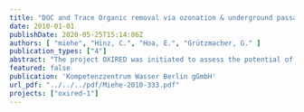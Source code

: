 ```yaml
---
title: "DOC and Trace Organic removal via ozonation & underground passage - expected benefit and limitations"
date: 2010-01-01
publishDate: 2020-05-25T15:14:06Z
authors: [ "miehe", "Hinz, C.", "Hoa, E.", "Grützmacher, G." ]
publication_types: ["4"]
abstract: "The project OXIRED was initiated to assess the potential of a combination of natural systems such as bank filtration (BF) and artificial recharge (AR) and oxidation processes in order to improve the degradability of DOC and the removal of trace organics during water treatment. In this literature study, treatment schemes, which combine subsurface passage with oxidation processes, were evaluated with regard to the potential removal of DOC and trace organics, by theoretical considerations and case study analyses. The objectives were i) to estimate the degradation of bulk organic matter and trace organics in such combined systems, ii) to assess the potential for toxic by-products and iii) to describe different possible schemes combining natural systems (BF & AR) and oxidation processes. Available data generally shows good removal of the substances identified as persistent during BF & AR by oxidation processes. Carbamazepine, for example, is poorly degradable during bank filtration, but ozonation leads to a transformation of more than 97%. If ozonation alone does not suffice, advanced oxidation processes may enhance the transformation. E.g. literature gives a values of < 50% removal of Iopamidol by ozonation. However, transformation increases up to 88% using advanced oxidation processes, such as O3/H2O2 and O3/UV. Investigations on the formation of possible toxic by-products have shown the general possibilities to control the formation of bromate by decreasing the pH, avoiding free dissolved ozone in the reactor and/or by adding H2O2. Only a low risk of exposure of the potentially forming nitrosamines in drinking water after artificial recharge could be identified. Especially the cancerogenic metabolite NDMA is degraded during subsurface passage. Three reference treatment schemes were identified: (A): surface water is treated via oxidation before infiltration into artificial recharge ponds.(B): a river bank filtration with short retention times (<5 days) is used as a pretreatment step before the successive oxidation and artificial recharge (AR). (C1/C2): oxidation is applied subsequent to subsurface passage after bank filtration and artificial recharge. Due to the possible formation of toxic by-products and the increased assimilable DOC in scheme C (Examples for C1 Mülheim Styrum-East and Le Pecq Croissy & C2 Prairie Waters Project and the Bi´eau Process) a post-treatment including disinfection after oxidation is necessary. Additional post-treatment in schemes A (implemented at Mülheim Dohne) and B depends on the redox conditions and the travel times during the subsurface passage. However, although there is a lack of practical data, the enhancement of BDOC via oxidation prior to the underground passage seems theoretically more promising than the reverse configuration. It is therefore recommended that any further experimental program in OXIRED should focus on the schemes A and B and include a cost-benefit analysis of the additional first BF step."
featured: false
publication: 'Kompetenzzentrum Wasser Berlin gGmbH'
url_pdf: "../../../pdf/Miehe-2010-333.pdf"
projects: ["oxired-1"]
---
```


